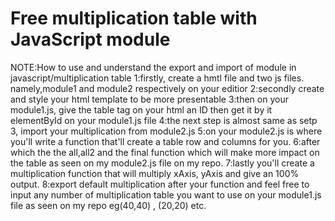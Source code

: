 # Free multiplication table with JavaScript module
 NOTE:How to use and understand the export and import of module in javascript/multiplication table
 1:firstly, create a hmtl file and two js files. namely,module1 and module2 respectively on your editior
 2:secondly create and style your html template to be more presentable 
 3:then on your module1.js, give the table tag on your html an ID then get it by it elementById on your module1.js file
 4:the next step is almost same as setp 3, import your multiplication from module2.js
 5:on your module2.js is where you'll write a function that'll create a table row and columns for you.
 6:after which the the all,all2 and the final function which will make more impact on the table as seen on my module2.js file on my repo.
 7:lastly you'll create a multiplication function that will multiply xAxis, yAxis and give an 100% output.
 8:export default multiplication after your function and feel free to input any number of multiplication table you want to use on your module1.js file as seen on my repo eg(40,40) , (20,20) etc.



 
  
